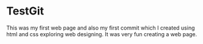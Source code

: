 # TestGit
This was my first web page and also my first commit which I created using html and css exploring web designing. It was very fun creating a web page.
